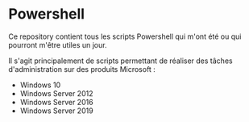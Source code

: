 # Powershell

Ce repository contient tous les scripts Powershell qui m'ont été ou qui pourront m'être utiles un jour.

Il s'agit principalement de scripts permettant de réaliser des tâches d'administration sur des produits Microsoft :

  - Windows 10
  - Windows Server 2012
  - Windows Server 2016
  - Windows Server 2019
